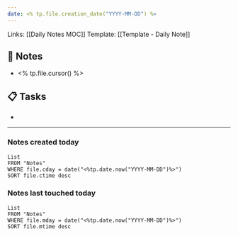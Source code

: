 ```yaml
---
date: <% tp.file.creation_date("YYYY-MM-DD") %>
---
```

Links: [[Daily Notes MOC]]
Template: [[Template - Daily Note]]

## 📝 Notes
- <% tp.file.cursor() %>

## 📋 Tasks
- 

---
### Notes created today
```dataview
List 
FROM "Notes"
WHERE file.cday = date("<%tp.date.now("YYYY-MM-DD")%>") 
SORT file.ctime desc
```

### Notes last touched today
```dataview
List 
FROM "Notes"
WHERE file.mday = date("<%tp.date.now("YYYY-MM-DD")%>")
SORT file.mtime desc
```
